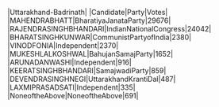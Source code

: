  
|Uttarakhand-Badrinath|
|Candidate|Party|Votes|
|MAHENDRABHATT|BharatiyaJanataParty|29676|
|RAJENDRASINGHBHANDARI|IndianNationalCongress|24042|
|BHARATSINGHKUNWAR|CommunistPartyofIndia|2380|
|VINODFONIA|Independent|2370|
|MUKESHLALKOSHWAL|BahujanSamajParty|1652|
|ARUNADANWASHI|Independent|916|
|KEERATSINGHBHANDARI|SamajwadiParty|859|
|DEVENDRASINGHNEGI|UttarakhandKrantiDal|487|
|LAXMIPRASADSATI|Independent|335|
|NoneoftheAbove|NoneoftheAbove|691|
